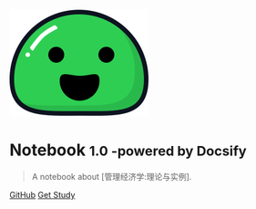 ![logo](_media/icon.svg)

# Notebook <small>1.0 -powered by Docsify</small>

> A notebook about [管理经济学:理论与实例].


[GitHub](https://github.com/yieio/mnotes)
[Get Study](#管理经济学-理论与实例)